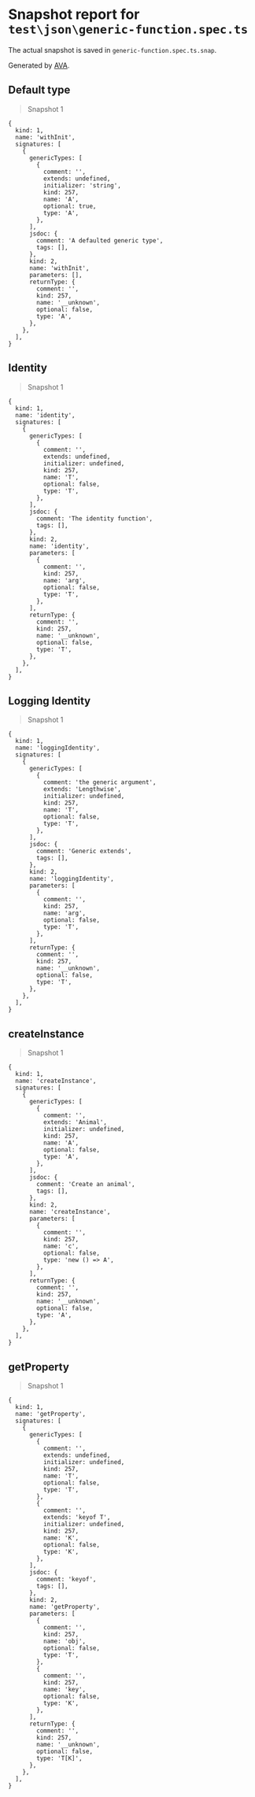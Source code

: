 # Snapshot report for `test\json\generic-function.spec.ts`

The actual snapshot is saved in `generic-function.spec.ts.snap`.

Generated by [AVA](https://ava.li).

## Default type

> Snapshot 1

    {
      kind: 1,
      name: 'withInit',
      signatures: [
        {
          genericTypes: [
            {
              comment: '',
              extends: undefined,
              initializer: 'string',
              kind: 257,
              name: 'A',
              optional: true,
              type: 'A',
            },
          ],
          jsdoc: {
            comment: 'A defaulted generic type',
            tags: [],
          },
          kind: 2,
          name: 'withInit',
          parameters: [],
          returnType: {
            comment: '',
            kind: 257,
            name: '__unknown',
            optional: false,
            type: 'A',
          },
        },
      ],
    }

## Identity

> Snapshot 1

    {
      kind: 1,
      name: 'identity',
      signatures: [
        {
          genericTypes: [
            {
              comment: '',
              extends: undefined,
              initializer: undefined,
              kind: 257,
              name: 'T',
              optional: false,
              type: 'T',
            },
          ],
          jsdoc: {
            comment: 'The identity function',
            tags: [],
          },
          kind: 2,
          name: 'identity',
          parameters: [
            {
              comment: '',
              kind: 257,
              name: 'arg',
              optional: false,
              type: 'T',
            },
          ],
          returnType: {
            comment: '',
            kind: 257,
            name: '__unknown',
            optional: false,
            type: 'T',
          },
        },
      ],
    }

## Logging Identity

> Snapshot 1

    {
      kind: 1,
      name: 'loggingIdentity',
      signatures: [
        {
          genericTypes: [
            {
              comment: 'the generic argument',
              extends: 'Lengthwise',
              initializer: undefined,
              kind: 257,
              name: 'T',
              optional: false,
              type: 'T',
            },
          ],
          jsdoc: {
            comment: 'Generic extends',
            tags: [],
          },
          kind: 2,
          name: 'loggingIdentity',
          parameters: [
            {
              comment: '',
              kind: 257,
              name: 'arg',
              optional: false,
              type: 'T',
            },
          ],
          returnType: {
            comment: '',
            kind: 257,
            name: '__unknown',
            optional: false,
            type: 'T',
          },
        },
      ],
    }

## createInstance

> Snapshot 1

    {
      kind: 1,
      name: 'createInstance',
      signatures: [
        {
          genericTypes: [
            {
              comment: '',
              extends: 'Animal',
              initializer: undefined,
              kind: 257,
              name: 'A',
              optional: false,
              type: 'A',
            },
          ],
          jsdoc: {
            comment: 'Create an animal',
            tags: [],
          },
          kind: 2,
          name: 'createInstance',
          parameters: [
            {
              comment: '',
              kind: 257,
              name: 'c',
              optional: false,
              type: 'new () => A',
            },
          ],
          returnType: {
            comment: '',
            kind: 257,
            name: '__unknown',
            optional: false,
            type: 'A',
          },
        },
      ],
    }

## getProperty

> Snapshot 1

    {
      kind: 1,
      name: 'getProperty',
      signatures: [
        {
          genericTypes: [
            {
              comment: '',
              extends: undefined,
              initializer: undefined,
              kind: 257,
              name: 'T',
              optional: false,
              type: 'T',
            },
            {
              comment: '',
              extends: 'keyof T',
              initializer: undefined,
              kind: 257,
              name: 'K',
              optional: false,
              type: 'K',
            },
          ],
          jsdoc: {
            comment: 'keyof',
            tags: [],
          },
          kind: 2,
          name: 'getProperty',
          parameters: [
            {
              comment: '',
              kind: 257,
              name: 'obj',
              optional: false,
              type: 'T',
            },
            {
              comment: '',
              kind: 257,
              name: 'key',
              optional: false,
              type: 'K',
            },
          ],
          returnType: {
            comment: '',
            kind: 257,
            name: '__unknown',
            optional: false,
            type: 'T[K]',
          },
        },
      ],
    }
